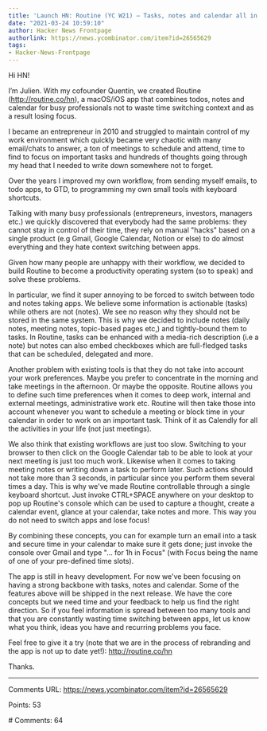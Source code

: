 ```yaml
---
title: 'Launch HN: Routine (YC W21) – Tasks, notes and calendar all in one product'
date: "2021-03-24 10:59:10"
author: Hacker News Frontpage
authorlink: https://news.ycombinator.com/item?id=26565629
tags:
- Hacker-News-Frontpage
---
```


<p>Hi HN!<p>I’m Julien. With my cofounder Quentin, we created Routine (<a href="http://routine.co/hn" rel="nofollow">http://routine.co/hn</a>), a macOS/iOS app that combines todos, notes and calendar for busy professionals not to waste time switching context and as a result losing focus.<p>I became an entrepreneur in 2010 and struggled to maintain control of my work environment which quickly became very chaotic with many email/chats to answer, a ton of meetings to schedule and attend, time to find to focus on important tasks and hundreds of thoughts going through my head that I needed to write down somewhere not to forget.<p>Over the years I improved my own workflow, from sending myself emails, to todo apps, to GTD, to programming my own small tools with keyboard shortcuts.<p>Talking with many busy professionals (entrepreneurs, investors, managers etc.) we quickly discovered that everybody had the same problems: they cannot stay in control of their time, they rely on manual "hacks" based on a single product (e.g Gmail, Google Calendar, Notion or else) to do almost everything and they hate context switching between apps.<p>Given how many people are unhappy with their workflow, we decided to build Routine to become a productivity operating system (so to speak) and solve these problems.<p>In particular, we find it super annoying to be forced to switch between todo and notes taking apps. We believe some information is actionable (tasks) while others are not (notes). We see no reason why they should not be stored in the same system. This is why we decided to include notes (daily notes, meeting notes, topic-based pages etc,) and tightly-bound them to tasks. In Routine, tasks can be enhanced with a media-rich description (i.e a note) but notes can also embed checkboxes which are full-fledged tasks that can be scheduled, delegated and more.<p>Another problem with existing tools is that they do not take into account your work preferences. Maybe you prefer to concentrate in the morning and take meetings in the afternoon. Or maybe the opposite. Routine allows you to define such time preferences when it comes to deep work, internal and external meetings, administrative work etc. Routine will then take those into account whenever you want to schedule a meeting or block time in your calendar in order to work on an important task. Think of it as Calendly for all the activities in your life (not just meetings).<p>We also think that existing workflows are just too slow. Switching to your browser to then click on the Google Calendar tab to be able to look at your next meeting is just too much work. Likewise when it comes to taking meeting notes or writing down a task to perform later. Such actions should not take more than 3 seconds, in particular since you perform them several times a day. This is why we've made Routine controllable through a single keyboard shortcut. Just invoke CTRL+SPACE anywhere on your desktop to pop up Routine's console which can be used to capture a thought, create a calendar event, glance at your calendar, take notes and more. This way you do not need to switch apps and lose focus!<p>By combining these concepts, you can for example turn an email into a task and secure time in your calendar to make sure it gets done; just invoke the console over Gmail and type "... for 1h in Focus" (with Focus being the name of one of your pre-defined time slots).<p>The app is still in heavy development. For now we've been focusing on having a strong backbone with tasks, notes and calendar. Some of the features above will be shipped in the next release. We have the core concepts but we need time and your feedback to help us find the right direction. So if you feel information is spread between too many tools and that you are constantly wasting time switching between apps, let us know what you think, ideas you have and recurring problems you face.<p>Feel free to give it a try (note that we are in the process of rebranding and the app is not up to date yet!): <a href="http://routine.co/hn" rel="nofollow">http://routine.co/hn</a><p>Thanks.</p>
<hr>
<p>Comments URL: <a href="https://news.ycombinator.com/item?id=26565629">https://news.ycombinator.com/item?id=26565629</a></p>
<p>Points: 53</p>
<p># Comments: 64</p>
